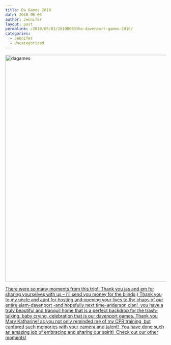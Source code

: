 ```yaml
---
title: Da Games 2010
date: 2010-06-03
author: Jennifer
layout: post
permalink: /2010/06/03/20100603the-davenport-games-2010/
categories:
  - Jennifer
  - Uncategorized
---
```

<img title="dagames" height="713" alt="dagames" width="950" class="alignleft size-full wp-image-724" src="http://static.squarespace.com/static/50db6bb3e4b015296cd43789/50dfa5b1e4b0dc6320e0b5ea/50dfa5b2e4b0dc6320e0b78c/1277731618000/?format=original" />

[There were so many moments from this trip!  Thank you jas and em for sharing yourselves with us &#8211; i&#8217;ll send you money for the blinds;) Thank you to my uncle and aunt for hosting and opening your lives to the chaos of our entire elam-davenport -and hopefully next time-anderson clan!  you have a truly beautiful and tranquil home that is a perfect backdrop for the trash-talking, baby crying, celebration that is our davenport games. Thank you Mary Katharine! as you not only reminded me of my CPR training, but captured such memories with your camera and talent!  You have done such an amazing job of embracing and sharing our spirit!  Check out our other moments!](http://www.flickr.com/photos/jenniferandJennifers_photos/sets/72157624202347673/)

